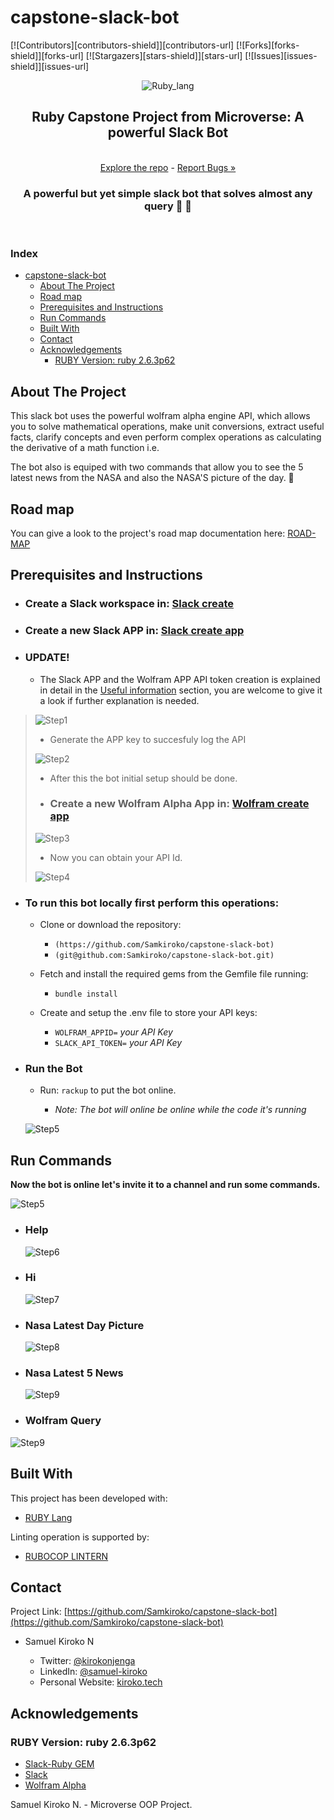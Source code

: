 # capstone-slack-bot

[![Contributors][contributors-shield]][contributors-url]
[![Forks][forks-shield]][forks-url]
[![Stargazers][stars-shield]][stars-url]
[![Issues][issues-shield]][issues-url]

<p align="center">
  <img src="img/Ruby_lang_small.png" alt="Ruby_lang">
  <br />
  <h2 align="center">Ruby Capstone Project from Microverse: <strong></Ruby>A powerful Slack Bot</strong></h2>
  <p align="center">
  <br />
    <a href="https://github.com/Samkiroko/capstone-slack-bot/tree/features"> Explore the repo</a> - <a href="https://github.com/leonmezu1/Bot-Capstone/issues">Report Bugs »</a>
  <br />
  </p>
</p>

<p align="center"><h3 align="center">A powerful but yet simple slack bot that solves almost any query  🤗 🤗</h3>
<br />
</p>

<p align="center"><h3><strong>Index</strong></h3>
</p>

<!-- INDEX -->

- [capstone-slack-bot](#capstone-slack-bot)
  - [About The Project](#about-the-project)
  - [Road map](#road-map)
  - [Prerequisites and Instructions](#prerequisites-and-instructions)
  - [Run Commands](#run-commands)
  - [Built With](#built-with)
  - [Contact](#contact)
  - [Acknowledgements](#acknowledgements)
    - [RUBY Version: ruby 2.6.3p62](#ruby-version-ruby-263p62)

<!-- ABOUT THE PROJECT -->

## About The Project

This slack bot uses the powerful wolfram alpha engine API, which allows you to solve mathematical operations, make unit conversions, extract useful facts, clarify concepts and even perform complex operations as calculating the derivative of a math function i.e.

The bot also is equiped with two commands that allow you to see the 5 latest news from the NASA and also the NASA'S picture of the day. 🌌

## Road map

You can give a look to the project's road map documentation here: [ROAD-MAP](documentation/ROADMAP.md)

## Prerequisites and Instructions

- ### Create a Slack workspace in: [Slack create](https://slack.com/create#email)

- ### Create a new Slack APP in: [Slack create app](https://api.slack.com/apps?new_app=1)

- ### **UPDATE!**

  - The Slack APP and the Wolfram APP API token creation is explained in detail in the [Useful information](documentation/Useful%20Information.md) section, you are welcome to give it a look if further explanation is needed.

> ![Step1](img/Create1.png)
>
> - Generate the APP key to succesfuly log the API
>
> ![Step2](img/Create2.png)
>
> - After this the bot initial setup should be done.
>
> - ### Create a new Wolfram Alpha App in: [Wolfram create app](http://developer.wolframalpha.com/portal/myapps/index.html)
>
> ![Step3](img/Create3.png)
>
> - Now you can obtain your API Id.
>
> ![Step4](img/Create4.png)

- ### **To run this bot locally first perform this operations:**

  - Clone or download the repository:

    - `(https://github.com/Samkiroko/capstone-slack-bot)`
    - `(git@github.com:Samkiroko/capstone-slack-bot.git)`

  - Fetch and install the required gems from the Gemfile file running:

    - `bundle install`

  - Create and setup the .env file to store your API keys:
    - `WOLFRAM_APPID=` _your API Key_
    - `SLACK_API_TOKEN=` _your API Key_

- ### Run the Bot

  - Run: `rackup` to put the bot online.

    - _Note: The bot will online be online while the code it's running_

  ![Step5](img/rackup.gif)

## Run Commands

**Now the bot is online let's invite it to a channel and run some commands.**

![Step5](img/invite.gif)

- ### Help

  ![Step6](img/help.gif)

- ### Hi

  ![Step7](img/hi.gif)

- ### Nasa Latest Day Picture

  ![Step8](img/nasa_img.gif)

- ### Nasa Latest 5 News

  ![Step9](img/nasa_news.gif)

- ### Wolfram Query

![Step9](img/wolfram.gif)

## Built With

This project has been developed with:

- [RUBY Lang](https://www.ruby-lang.org/es/)

Linting operation is supported by:

- [RUBOCOP LINTERN](https://github.com/microverseinc/linters-config/tree/master/ruby)

<!-- CONTACT -->

## Contact

<p align="center">

Project Link: [https://github.com/Samkiroko/capstone-slack-bot](https://github.com/Samkiroko/capstone-slack-bot)

<p align="center">

- Samuel Kiroko N

  - Twitter: [@kirokonjenga](https://twitter.com/kirokonjenga)
  - LinkedIn: [@samuel-kiroko](https://www.linkedin.com/in/samuel-kiroko/)
  - Personal Website: [kiroko.tech](https://www.kiroko.tech/)

<!-- ACKNOWLEDGEMENTS -->

## Acknowledgements

### RUBY Version: ruby 2.6.3p62

- [Slack-Ruby GEM](https://github.com/slack-ruby/slack-ruby-bot)
- [Slack](https://slack.com/intl/en-co/)
- [Wolfram Alpha](https://www.wolframalpha.com/)

Samuel Kiroko N. - Microverse OOP Project.
